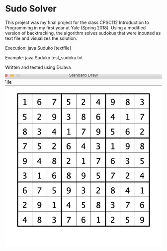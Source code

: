# Sudo Solver

This project was my final project for the class CPSC112 Introduction to Programming in my first year at Yale (Spring 2018). Using a modified version of backtracking, the algorithm solves sudokus that were inputted as text file and visualizes the solution. 
	
Execution:
java Suduko [textfile]

Example: java Suduko test_sudoku.txt

Written and tested using DrJava


![Solution](./readme_photos/solution.png)
	

